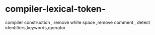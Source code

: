 # compiler-lexical-token-
compiler construction , remove white space ,remove comment , detect identifiers,keywords,operator
